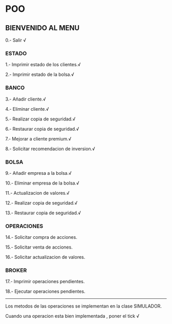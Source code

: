 # POO
## BIENVENIDO AL MENU 
0.- Salir √

### ESTADO
1.- Imprimir estado de los clientes.√

2.- Imprimir estado de la bolsa.√

### BANCO
3.- Añadir cliente.√

4.- Eliminar cliente.√

5.- Realizar copia de seguridad.√

6.- Restaurar copia de seguridad.√

7.- Mejorar a cliente premium.√

8.- Solicitar recomendacion de inversion.√

### BOLSA
9.- Añadir empresa a la bolsa.√

10.- Eliminar empresa de la bolsa.√

11.- Actualizacion de valores.√

12.- Realizar copia de seguridad.√

13.- Restaurar copia de seguridad.√

### OPERACIONES

14.- Solicitar compra de acciones.

15.- Solicitar venta de acciones.

16.- Solicitar actualizacion de valores.

### BROKER
17.- Imprimir operaciones pendientes.

18.- Ejecutar operaciones pendientes.

--------------------------------------------

Los metodos de las operaciones se implementan en la clase SIMULADOR.

Cuando una operacion esta bien implementada , poner el tick √
